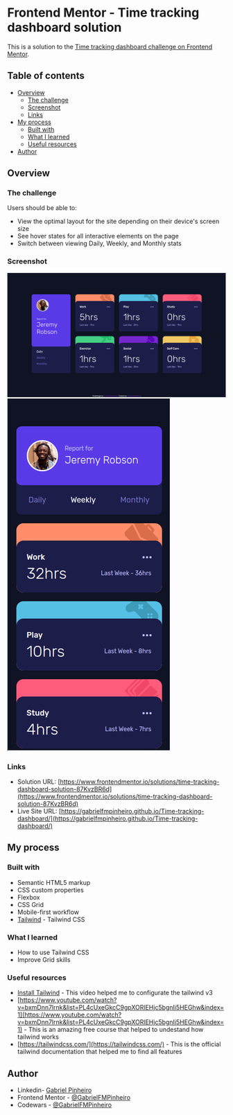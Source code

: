 # Frontend Mentor - Time tracking dashboard solution

This is a solution to the [Time tracking dashboard challenge on Frontend Mentor](https://www.frontendmentor.io/challenges/time-tracking-dashboard-UIQ7167Jw).

## Table of contents

- [Overview](#overview)
  - [The challenge](#the-challenge)
  - [Screenshot](#screenshot)
  - [Links](#links)
- [My process](#my-process)
  - [Built with](#built-with)
  - [What I learned](#what-i-learned)
  - [Useful resources](#useful-resources)
- [Author](#author)

## Overview

### The challenge

Users should be able to:

- View the optimal layout for the site depending on their device's screen size
- See hover states for all interactive elements on the page
- Switch between viewing Daily, Weekly, and Monthly stats

### Screenshot

![](./design/my_project_desktop.png)
![](./design/my_design_phone.png)

### Links

- Solution URL: [https://www.frontendmentor.io/solutions/time-tracking-dashboard-solution-87KvzBR6d](https://www.frontendmentor.io/solutions/time-tracking-dashboard-solution-87KvzBR6d)
- Live Site URL: [https://gabrielfmpinheiro.github.io/Time-tracking-dashboard/](https://gabrielfmpinheiro.github.io/Time-tracking-dashboard/)

## My process

### Built with

- Semantic HTML5 markup
- CSS custom properties
- Flexbox
- CSS Grid
- Mobile-first workflow
- [Tailwind](https://tailwindcss.com/) - Tailwind CSS

### What I learned

- How to use Tailwind CSS
- Improve Grid skills

### Useful resources

- [Install Tailwind](https://www.youtube.com/watch?v=h9Zun41-Ozc) - This video helped me to configurate the tailwind v3
- [https://www.youtube.com/watch?v=bxmDnn7lrnk&list=PL4cUxeGkcC9gpXORlEHjc5bgnIi5HEGhw&index=1](https://www.youtube.com/watch?v=bxmDnn7lrnk&list=PL4cUxeGkcC9gpXORlEHjc5bgnIi5HEGhw&index=1) - This is an amazing free course that helped to undestand how tailwind works
- [https://tailwindcss.com/](https://tailwindcss.com/) - This is the official tailwind documentation that helped me to find all features

## Author

- Linkedin- [Gabriel Pinheiro](https://www.linkedin.com/feed/)
- Frontend Mentor - [@GabrielFMPinheiro](https://www.frontendmentor.io/profile/GabrielFMPinheiro)
- Codewars - [@GabrielFMPinheiro](https://www.codewars.com/users/GabrielFMPinheiro)
